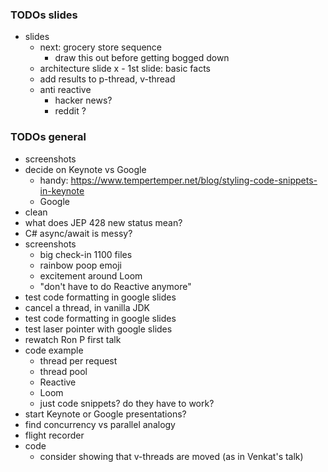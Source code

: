 
### TODOs slides

* slides
    - next: grocery store sequence
        - draw this out before getting bogged down
    - architecture slide
    x - 1st slide: basic facts 
    - add results to p-thread, v-thread
    - anti reactive
        - hacker news?
        - reddit ? 

### TODOs general

* screenshots
* decide on Keynote vs Google
    - handy: https://www.tempertemper.net/blog/styling-code-snippets-in-keynote
    - Google
* clean 
* what does JEP 428 new status mean?
* C# async/await is messy?
* screenshots
    - big check-in 1100 files
    - rainbow poop emoji
    - excitement around Loom
    - "don't have to do Reactive anymore"
* test code formatting in google slides
* cancel a thread, in vanilla JDK 
* test code formatting in google slides
* test laser pointer with google slides
* rewatch Ron P first talk
* code example
    - thread per request
    - thread pool
    - Reactive
    - Loom
    - just code snippets? do they have to work?
* start Keynote or Google presentations?
* find concurrency vs parallel analogy
* flight recorder
* code
    - consider showing that v-threads are moved (as in Venkat's talk)

